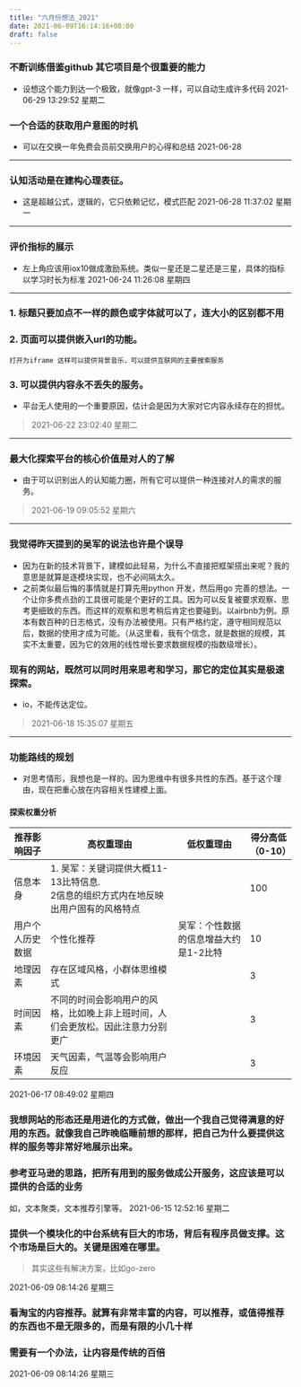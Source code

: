 ```yaml
---
title: "六月份想法_2021"
date: 2021-06-09T16:14:16+08:00
draft: false
---
```


### 不断训练借鉴github 其它项目是个很重要的能力
* 设想这个能力到达一个极致，就像gpt-3 一样，可以自动生成许多代码
2021-06-29 13:29:52 星期二

### 一个合适的获取用户意图的时机
* 可以在交换一年免费会员前交换用户的心得和总结
2021-06-28
---

### 认知活动是在建构心理表征。
* 这是超越公式，逻辑的，它只依赖记忆，模式匹配
2021-06-28 11:37:02 星期一
---
### 评价指标的展示
* 左上角应该用iox10做成激励系统。类似一星还是二星还是三星，具体的指标以学习时长为标准
2021-06-24 11:26:08 星期四
---
### 1. 标题只要加点不一样的颜色或字体就可以了，连大小的区别都不用
### 2. 页面可以提供嵌入url的功能。
	打开为iframe 这样可以提供背景音乐，可以提供互联网的主要搜索服务
### 3. 可以提供内容永不丢失的服务。
* 平台无人使用的一个重要原因，估计会是因为大家对它内容永续存在的担忧。

>  2021-06-22 23:02:40 星期二
---
### 最大化探索平台的核心价值是对人的了解
* 由于可以识别出人的认知能力圈，所有它可以提供一种连接对人的需求的服务。
>2021-06-19 09:05:52 星期六
---
### 我觉得昨天提到的吴军的说法也许是个误导
* 因为在新的技术背景下，建模如此轻易，为什么不直接把框架搭出来呢？我的意思是就算是逐模块实现，也不必间隔太久。
* 之前类似最后悔的事情就是打算先用python 开发，然后用go 完善的想法。一个让你多费点劲的工具很可能是个更好的工具。因为可以反复被要求观察、思考更细致的东西。而这样的观察和思考稍后肯定也要碰到。以airbnb为例。原本有数百种的日志格式，没有办法被使用。只有严格约定，遵守相同规范以后，数据的使用才成为可能。（从这里看，我有个信念，就是数据的规模，其实不太重要，因为它的效用的线性增长要求数据规模的指数级增长）。

### 现有的网站，既然可以同时用来思考和学习，那它的定位其实是极速探索。
* io，不能传达定位。
> 2021-06-18 15:35:07 星期五
---
### 功能路线的规划
* 对思考情形，我想也是一样的。因为思维中有很多共性的东西。基于这个理由，现在把重心放在内容相关性建模上面。

#### 探索权重分析
| 推荐影响因子     | 高权重理由                                                   | 低权重理由                            | 得分高低（0-10） |
| ---------------- | ------------------------------------------------------------ | ------------------------------------- | ---------------- |
| 信息本身         | 1. 吴军：关键词提供大概11-13比特信息.   <br/>2信息的组织方式内在地反映出用户固有的风格特点 |                                       | 100              |
| 用户个人历史数据 | 个性化推荐                                                   | 吴军：个性数据的信息增益大约是1-2比特 | 10               |
| 地理因素         | 存在区域风格，小群体思维模式                                 |                                       | 3                |
| 时间因素         | 不同的时间会影响用户的风格，比如晚上非上班时间，人们会更放松。因此注意力分别更广 |                                       | 3                |
| 环境因素         | 天气因素，气温等会影响用户反应                               |                                       | 3                |

2021-06-17 08:49:02 星期四

### 我想网站的形态还是用进化的方式做，做出一个我自己觉得满意的好用的东西。就像我自己昨晚临睡前想的那样，把自己为什么要提供这样的服务等非常好地展示出来。

### 参考亚马逊的思路，把所有用到的服务做成公开服务，这应该是可以提供的合适的业务
如，文本聚类，文本推荐引擎等。
2021-06-15 12:52:16 星期二

### 提供一个模块化的中台系统有巨大的市场，背后有程序员做支撑。这个市场是巨大的。关键是困难在哪里。
> 其实这些有解决方案，比如go-zero

2021-06-09 08:14:26 星期三

### 看淘宝的内容推荐。就算有非常丰富的内容，可以推荐，或值得推荐的东西也不是无限多的，而是有限的小几十样
### 需要有一个办法，让内容是传统的百倍
2021-06-09 08:14:26 星期三

